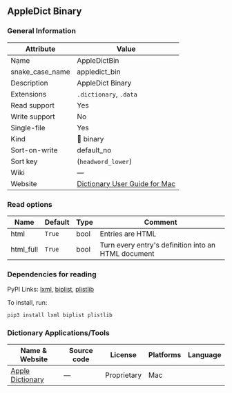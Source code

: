 ## AppleDict Binary

### General Information

| Attribute       | Value                                                                                         |
| --------------- | --------------------------------------------------------------------------------------------- |
| Name            | AppleDictBin                                                                                  |
| snake_case_name | appledict_bin                                                                                 |
| Description     | AppleDict Binary                                                                              |
| Extensions      | `.dictionary`, `.data`                                                                        |
| Read support    | Yes                                                                                           |
| Write support   | No                                                                                            |
| Single-file     | Yes                                                                                           |
| Kind            | 🔢 binary                                                                                      |
| Sort-on-write   | default_no                                                                                    |
| Sort key        | (`headword_lower`)                                                                            |
| Wiki            | ―                                                                                             |
| Website         | [Dictionary User Guide for Mac](https://support.apple.com/en-gu/guide/dictionary/welcome/mac) |

### Read options

| Name      | Default | Type | Comment                                             |
| --------- | ------- | ---- | --------------------------------------------------- |
| html      | `True`  | bool | Entries are HTML                                    |
| html_full | `True`  | bool | Turn every entry's definition into an HTML document |

### Dependencies for reading

PyPI Links: [lxml](https://pypi.org/project/lxml), [biplist](https://pypi.org/project/biplist), [plistlib](https://pypi.org/project/plistlib)

To install, run:

```sh
pip3 install lxml biplist plistlib
```


### Dictionary Applications/Tools

| Name & Website                                                                   | Source code | License     | Platforms | Language |
| -------------------------------------------------------------------------------- | ----------- | ----------- | --------- | -------- |
| [Apple Dictionary](https://support.apple.com/en-gu/guide/dictionary/welcome/mac) | ―           | Proprietary | Mac       |          |
